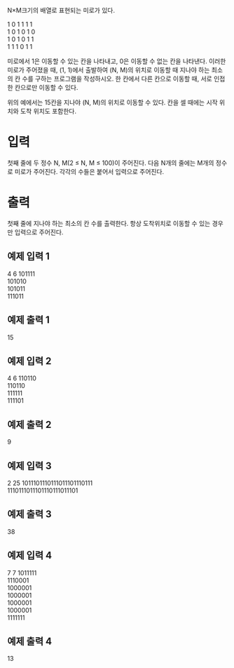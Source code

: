 N×M크기의 배열로 표현되는 미로가 있다.

1	0	1	1	1	1   
1	0	1	0	1	0   
1	0	1	0	1	1   
1	1	1	0	1	1   

미로에서 1은 이동할 수 있는 칸을 나타내고, 0은 이동할 수 없는 칸을 나타낸다. 이러한 미로가 주어졌을 때, (1, 1)에서 출발하여 (N, M)의 위치로 이동할 때 지나야 하는 최소의 칸 수를 구하는 프로그램을 작성하시오. 한 칸에서 다른 칸으로 이동할 때, 서로 인접한 칸으로만 이동할 수 있다.

위의 예에서는 15칸을 지나야 (N, M)의 위치로 이동할 수 있다. 칸을 셀 때에는 시작 위치와 도착 위치도 포함한다.

# 입력

첫째 줄에 두 정수 N, M(2 ≤ N, M ≤ 100)이 주어진다. 다음 N개의 줄에는 M개의 정수로 미로가 주어진다. 각각의 수들은 붙어서 입력으로 주어진다.

# 출력

첫째 줄에 지나야 하는 최소의 칸 수를 출력한다. 항상 도착위치로 이동할 수 있는 경우만 입력으로 주어진다.

## 예제 입력 1 
4 6
101111    
101010    
101011    
111011    

## 예제 출력 1 
15

## 예제 입력 2 
4 6
110110    
110110    
111111    
111101    

## 예제 출력 2 
9

## 예제 입력 3 
2 25
1011101110111011101110111   
1110111011101110111011101   

## 예제 출력 3 
38

## 예제 입력 4 
7 7
1011111   
1110001   
1000001   
1000001   
1000001   
1000001   
1111111   

## 예제 출력 4 
13 
